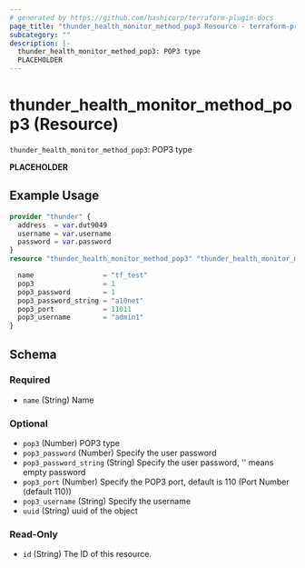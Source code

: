 ```yaml
---
# generated by https://github.com/hashicorp/terraform-plugin-docs
page_title: "thunder_health_monitor_method_pop3 Resource - terraform-provider-thunder"
subcategory: ""
description: |-
  thunder_health_monitor_method_pop3: POP3 type
  PLACEHOLDER
---
```


# thunder_health_monitor_method_pop3 (Resource)

`thunder_health_monitor_method_pop3`: POP3 type

__PLACEHOLDER__

## Example Usage

```terraform
provider "thunder" {
  address  = var.dut9049
  username = var.username
  password = var.password
}
resource "thunder_health_monitor_method_pop3" "thunder_health_monitor_method_pop3" {

  name                 = "tf_test"
  pop3                 = 1
  pop3_password        = 1
  pop3_password_string = "a10net"
  pop3_port            = 11011
  pop3_username        = "admin1"
}
```

<!-- schema generated by tfplugindocs -->
## Schema

### Required

- `name` (String) Name

### Optional

- `pop3` (Number) POP3 type
- `pop3_password` (Number) Specify the user password
- `pop3_password_string` (String) Specify the user password, '' means empty password
- `pop3_port` (Number) Specify the POP3 port, default is 110 (Port Number (default 110))
- `pop3_username` (String) Specify the username
- `uuid` (String) uuid of the object

### Read-Only

- `id` (String) The ID of this resource.


